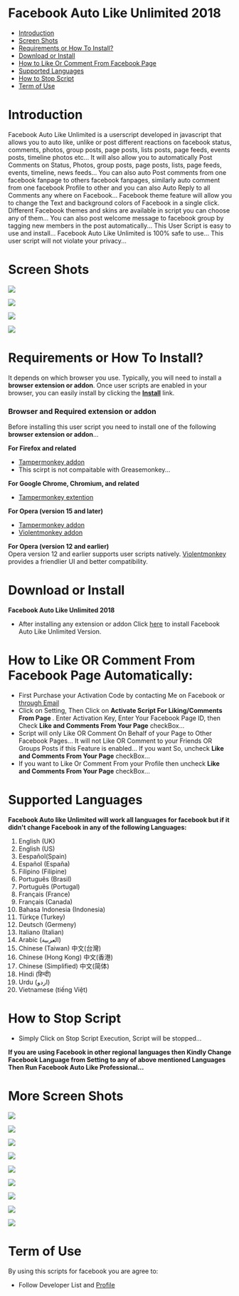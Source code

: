 Facebook Auto Like Unlimited 2018
==============================
- [Introduction](#introduction)
- [Screen Shots](#screen-shots)
- [Requirements or How To Install?](#requirements-or-how-to-install)
- [Download or Install](#download-or-install)
- [How to Like Or Comment From Facebook Page](#how-to-like-or-comment-from-facebook-page-automatically)
- [Supported Languages](#supported-languages)
- [How to Stop Script](#how-to-stop-script)
- [Term of Use](#term-of-use)

Introduction
============
  Facebook Auto Like Unlimited is a userscript developed in javascript that allows you to auto like, unlike or post different reactions on facebook status, comments, photos, group posts, page posts, lists posts, page feeds, events posts, timeline photos etc... 
  It will also allow you to automatically Post Comments on Status, Photos, group posts, page posts, lists, page feeds, events, timeline, news feeds... You can also auto Post comments from one facebook fanpage to others facebook fanpages, similarly auto comment from one facebook Profile to other and you can also Auto Reply to all Comments any where on Facebook...
  Facebook theme feature will allow you to change the Text and background colors of Facebook in a single click. Different Facebook themes and skins are available in script you can choose any of them...
  You can also post welcome message to facebook group by tagging new members in the post automatically...
This User Script is easy to use and install... Facebook Auto Like Unlimited is 100% safe to use... This user script will not violate your privacy... 

Screen Shots
===================
![](https://github.com/ZiaUrR3hman/FacebookAutoLikeProfessional/raw/master/images/LikeOrCommentAsFacebookPageScript.png)

![](https://github.com/ZiaUrR3hman/FacebookAutoLikeProfessional/raw/master/images/facebookAutoLikeUnlimitedChangeTheme.PNG)

![](https://github.com/ZiaUrR3hman/FacebookAutoLikeProfessional/raw/master/images/postCommentMenu.PNG)

![](https://github.com/ZiaUrR3hman/FacebookAutoLikeProfessional/raw/master/images/AutoReplyToCOmments.png)


Requirements or How To Install?
===================
It depends on which browser you use. Typically, you will need to install a <b>browser extension or addon</b>.
Once user scripts are enabled in your browser, you can easily install by clicking the  <b>[Install](#download-or-install)</b> link.

<h3>Browser and Required extension or addon</h3>
Before installing this user script you need to install one of the following <b>browser extension or addon</b>...

<b>For Firefox and related</b>
  - [Tampermonkey addon](https://addons.mozilla.org/en-US/firefox/addon/tampermonkey/)<br>
  - This scirpt is not compaitable with Greasemonkey...

<b>For Google Chrome, Chromium, and related</b>
  - [Tampermonkey extention](https://chrome.google.com/webstore/detail/tampermonkey/dhdgffkkebhmkfjojejmpbldmpobfkfo) <br>

<b>For Opera (version 15 and later)</b>
  - [Tampermonkey addon](https://addons.opera.com/en/extensions/details/tampermonkey-beta)<br>
  - [Violentmonkey addon](https://addons.opera.com/en/extensions/details/violent-monkey)

<b>For Opera (version 12 and earlier)</b><br>
Opera version 12 and earlier supports user scripts natively. [Violentmonkey](https://addons.opera.com/en/extensions/details/violent-monkey) provides a friendlier UI and better compatibility.

Download or Install
===================
<b>Facebook Auto Like Unlimited 2018</b>
- After installing any extension or addon Click [here](https://raw.githubusercontent.com/ZiaUrR3hman/FacebookAutoLikeProfessional/master/FacebookAutoLikeUnlimited.user.js) to install Facebook Auto Like Unlimited Version.

How to Like OR Comment From Facebook Page Automatically:
========================================================
  - First Purchase your Activation Code by contacting Me on Facebook or [through Email](mailto:ziaurr3hman@hotmail.com)
  - Click on Setting, Then Click on <b>Activate Script For Liking/Comments From Page </b>. Enter Activation Key, Enter Your Facebook Page ID, then Check <b>Like and Comments From Your Page</b> checkBox...
  - Script will only Like OR Comment On Behalf of your Page to Other Facebook Pages... It will not Like OR Comment to your Friends OR Groups Posts if this Feature is enabled... If you want So, uncheck <b>Like and Comments From Your Page</b> checkBox...
  - If you want to Like Or Comment From your Profile then uncheck <b>Like and Comments From Your Page</b> checkBox...

Supported Languages
===================
<b>Facebook Auto like Unlimited will work all languages for facebook but if it didn't change Facebook in any of the following Languages:</b>

1.	English (UK)<br>
2.	English (US)<br>
3.	Eespañol(Spain)<br>
4.	Español (España)<br>
5.	Filipino (Filipine)<br>
6.	Português (Brasil)<br>
7.	Português (Portugal)<br>
8.	Français (France)<br>
9.	Français (Canada)<br>
10.	Bahasa Indonesia (Indonesia)<br>
11.	Türkçe (Turkey)<br>
12.	Deutsch (Germeny)<br>
13.	Italiano (Italian)<br>
14.	Arabic (العربية)<br>
15.	Chinese (Taiwan) 中文(台灣)<br>
16.	Chinese (Hong Kong) 中文(香港)<br>
17.	Chinese (Simplified) 中文(简体)<br>
18.	Hindi (हिन्दी) <br>
19.	Urdu (اردو)<br>
20.	Vietnamese (tiếng Việt)<br>

How to Stop Script
=================
  - Simply Click on Stop Script Execution, Script will be stopped...
    
<b>If you are using Facebook in other regional languages then Kindly Change Facebook Language from Setting to any of above mentioned Languages Then Run Facebook Auto Like Professional...</b>

More Screen Shots
===================

![](https://github.com/ZiaUrR3hman/FacebookAutoLikeProfessional/raw/master/images/ViewRandomCOmments.png)

![](https://github.com/ZiaUrR3hman/FacebookAutoLikeProfessional/raw/master/images/ChangeSpeed.png)

![](https://github.com/ZiaUrR3hman/FacebookAutoLikeProfessional/raw/master/images/t1.PNG)

![](https://github.com/ZiaUrR3hman/FacebookAutoLikeProfessional/raw/master/images/t2.PNG)

![](https://github.com/ZiaUrR3hman/FacebookAutoLikeProfessional/raw/master/images/t3.PNG)

![](https://github.com/ZiaUrR3hman/FacebookAutoLikeProfessional/raw/master/images/t4.PNG)

![](https://github.com/ZiaUrR3hman/FacebookAutoLikeProfessional/raw/master/images/t5.PNG)

![](https://github.com/ZiaUrR3hman/FacebookAutoLikeProfessional/raw/master/images/t6.PNG)

![](https://github.com/ZiaUrR3hman/FacebookAutoLikeProfessional/raw/master/images/t7.PNG)

Term of Use
===========
By using this scripts for facebook you are agree to:
- Follow Developer List and [Profile](https://www.facebook.com/ZiaUrR3hman)
